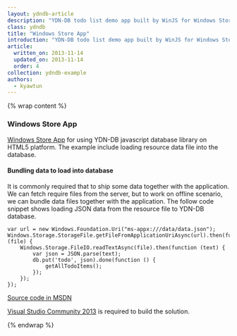 ```yaml
---
layout: ydndb-article
description: "YDN-DB todo list demo app built by WinJS for Windows Store App."
class: ydndb
title: "Windows Store App"
introduction: "YDN-DB todo list demo app built by WinJS for Windows Store App."
article:
  written_on: 2013-11-14
  updated_on: 2013-11-14
  order: 4
collection: ydndb-example
authors:
  - kyawtun
---
```


{% wrap content %}

### Windows Store App

[Windows Store App](https://dev.windows.com/en-us/getstarted) for using YDN-DB javascript database library on HTML5 platform. The example include loading resource data file into the database.

#### Bundling data to load into database

It is commonly required that to ship some data together with the application. We can fetch require files from the server, but to work on offline scenario, we can bundle data files together with the application. The follow code snippet shows loading JSON data from the resource file to YDN-DB database.

    var url = new Windows.Foundation.Uri("ms-appx:///data/data.json");
    Windows.Storage.StorageFile.getFileFromApplicationUriAsync(url).then(function (file) {
        Windows.Storage.FileIO.readTextAsync(file).then(function (text) {
            var json = JSON.parse(text);
            db.put('todo', json).done(function () {
                getAllTodoItems();
            });
        });
    });

[Source code in MSDN](https://code.msdn.microsoft.com/YDN-DB-javascript-database-cf28aa4d)

[Visual Studio Community 2013](http://www.visualstudio.com/products/visual-studio-community-vs) is required to build the solution.

{% endwrap %}
